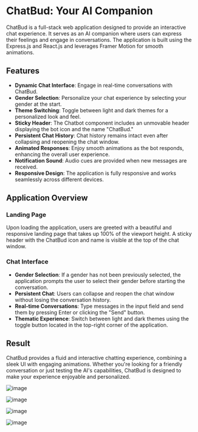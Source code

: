 # ChatBud: Your AI Companion

ChatBud is a full-stack web application designed to provide an interactive chat experience. It serves as an AI companion where users can express their feelings and engage in conversations. The application is built using the  Express.js and React.js and leverages Framer Motion for smooth animations.

## Features

- **Dynamic Chat Interface**: Engage in real-time conversations with ChatBud.
- **Gender Selection**: Personalize your chat experience by selecting your gender at the start.
- **Theme Switching**: Toggle between light and dark themes for a personalized look and feel.
- **Sticky Header**: The Chatbot component includes an unmovable header displaying the bot icon and the name "ChatBud."
- **Persistent Chat History**: Chat history remains intact even after collapsing and reopening the chat window.
- **Animated Responses**: Enjoy smooth animations as the bot responds, enhancing the overall user experience.
- **Notification Sound**: Audio cues are provided when new messages are received.
- **Responsive Design**: The application is fully responsive and works seamlessly across different devices.

## Application Overview

### Landing Page

Upon loading the application, users are greeted with a beautiful and responsive landing page that takes up 100% of the viewport height. A sticky header with the ChatBud icon and name is visible at the top of the chat window.

### Chat Interface

- **Gender Selection**: If a gender has not been previously selected, the application prompts the user to select their gender before starting the conversation.
- **Persistent Chat**: Users can collapse and reopen the chat window without losing the conversation history.
- **Real-time Conversations**: Type messages in the input field and send them by pressing Enter or clicking the "Send" button.
- **Thematic Experience**: Switch between light and dark themes using the toggle button located in the top-right corner of the application.

## Result

ChatBud provides a fluid and interactive chatting experience, combining a sleek UI with engaging animations. Whether you're looking for a friendly conversation or just testing the AI's capabilities, ChatBud is designed to make your experience enjoyable and personalized.

![image](https://github.com/user-attachments/assets/a2c02e8c-af91-43c9-83fd-51c929e7afb5)

![image](https://github.com/user-attachments/assets/5c708369-c145-45e0-8e6f-94b9c2816320)

![image](https://github.com/user-attachments/assets/7b483c0d-e6cf-4437-a9d2-855ae9f6474f)

![image](https://github.com/user-attachments/assets/d43eae89-8d06-473f-bc2d-af35de2c2ce3)

